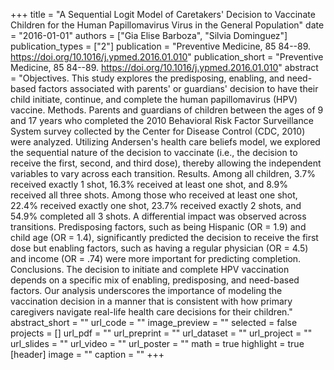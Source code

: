 +++
title = "A Sequential Logit Model of Caretakers' Decision to Vaccinate Children for the Human Papillomavirus Virus in the General Population"
date = "2016-01-01"
authors = ["Gia Elise Barboza", "Silvia Dominguez"]
publication_types = ["2"]
publication = "Preventive Medicine, 85 84--89. https://doi.org/10.1016/j.ypmed.2016.01.010"
publication_short = "Preventive Medicine, 85 84--89. https://doi.org/10.1016/j.ypmed.2016.01.010"
abstract = "Objectives. This study explores the predisposing, enabling, and need-based factors associated with parents' or guardians' decision to have their child initiate, continue, and complete the human papillomavirus (HPV) vaccine. Methods. Parents and guardians of children between the ages of 9 and 17 years who completed the 2010 Behavioral Risk Factor Surveillance System survey collected by the Center for Disease Control (CDC, 2010) were analyzed. Utilizing Andersen's health care beliefs model, we explored the sequential nature of the decision to vaccinate (i.e., the decision to receive the first, second, and third dose), thereby allowing the independent variables to vary across each transition. Results. Among all children, 3.7% received exactly 1 shot, 16.3% received at least one shot, and 8.9% received all three shots. Among those who received at least one shot, 22.4% received exactly one shot, 23.7% received exactly 2 shots, and 54.9% completed all 3 shots. A differential impact was observed across transitions. Predisposing factors, such as being Hispanic (OR = 1.9) and child age (OR = 1.4), significantly predicted the decision to receive the first dose but enabling factors, such as having a regular physician (OR = 4.5) and income (OR = .74) were more important for predicting completion. Conclusions. The decision to initiate and complete HPV vaccination depends on a specific mix of enabling, predisposing, and need-based factors. Our analysis underscores the importance of modeling the vaccination decision in a manner that is consistent with how primary caregivers navigate real-life health care decisions for their children."
abstract_short = ""
url_code = ""
image_preview = ""
selected = false
projects = []
url_pdf = ""
url_preprint = ""
url_dataset = ""
url_project = ""
url_slides = ""
url_video = ""
url_poster = ""
math = true
highlight = true
[header]
image = ""
caption = ""
+++
